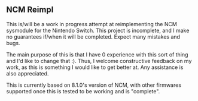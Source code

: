 ## NCM Reimpl

This is/will be a work in progress attempt at reimplementing the NCM sysmodule for the Nintendo Switch. This project is incomplete, and I make no guarantees if/when it will be completed. Expect many mistakes and bugs. 

The main purpose of this is that I have 0 experience with this sort of thing and I'd like to change that :). Thus, I welcome constructive feedback on my work, as this is something I would like to get better at. Any assistance is also appreciated.

This is currently based on 8.1.0's version of NCM, with other firmwares supported once this is tested to be working and is "complete".
